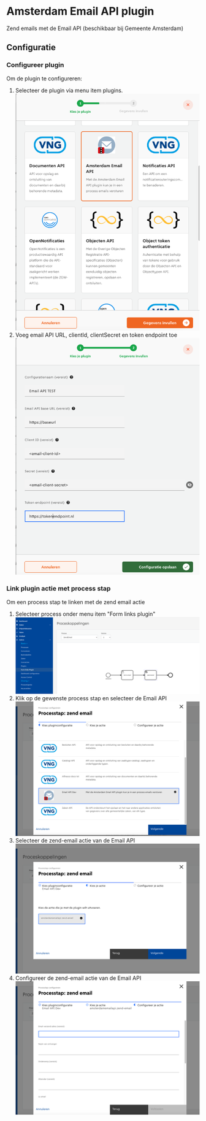 # Amsterdam Email API plugin

Zend emails met de Email API (beschikbaar bij Gemeente Amsterdam)

## Configuratie

### Configureer plugin
Om de plugin te configureren:

1. Selecteer de plugin via menu item plugins.\
   ![Selecteer plugin](docs/images/amsterdam-emailapi-plugin-step1.png)
2. Voeg email API URL, clientId, clientSecret en token endpoint toe\
   ![Selecteer plugin](docs/images/amsterdam-emailapi-plugin-step2.png)

### Link plugin actie met process stap
Om een process stap te linken met de zend email actie

1. Selecteer process onder menu item "Form links plugin"\
   ![Selecteer actie](docs/images/amsterdam-emailapi-actie-step1.png)
2. Klik op de gewenste process stap en selecteer de Email API\
   ![Selecteer actie](docs/images/amsterdam-emailapi-actie-step2.png)
3. Selecteer de zend-email actie van de Email API\
   ![Selecteer actie](docs/images/amsterdam-emailapi-actie-step3.png)
4. Configureer de zend-email actie van de Email API\
   ![Selecteer actie](docs/images/amsterdam-emailapi-actie-step4.png)



